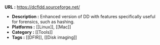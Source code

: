  **URL :** https://dcfldd.sourceforge.net/
- **Description :** Enhanced version of DD with features specifically useful for forensics, such as hashing.
- **Platforms :** [[Linux]], [[Mac]]
- **Category :** [[Tools]]
- **Tags :** [[DFIR]], [[Disk imaging]]